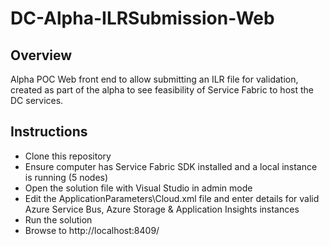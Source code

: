 # DC-Alpha-ILRSubmission-Web

## Overview

Alpha POC Web front end to allow submitting an ILR file for validation, created as part of the alpha to see feasibility of Service Fabric to host the DC services.

## Instructions

- Clone this repository
- Ensure computer has Service Fabric SDK installed and a local instance is running (5 nodes)
- Open the solution file with Visual Studio in admin mode
- Edit the ApplicationParameters\Cloud.xml file and enter details for valid Azure Service Bus, Azure Storage & Application Insights instances
- Run the solution
- Browse to http://localhost:8409/